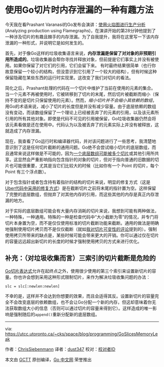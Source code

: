 # 使用Go切片时内存泄漏的一种有趣方法
今天我在看Prashant Varanasi的Go发布会演讲：[使用火焰图进行生产分析](https://www.youtube.com/watch?v=aAhNDgEZj_U)(Analyzing production using Flamegraphs)，在演讲开始的第28分钟他提到了一种涉及切片的有趣且棘手的内存泄漏。为了自我提升，我将在这里写一下该内存泄漏的一种形式，并说明它是如何发生的。

首先，对于像Go这样的垃圾收集语言来说，**内存泄漏是保留了对对象的非预期引用所造成的**。垃圾收集器会帮你寻找并释放对象，但前提是它们事实上并没有被使用。如果你保留了对它们的引用，它们会留下来。
有时最终结果很简单（也行你故意保留一个较小的结构，但没意识到它引用了一个较大的结构），但有时候这种保留隐藏在某些东西的运行时实现里。这改变了我们对切片的看法。

简化之后，Prashant处理的代码在一个切片中维护了当前在使用的元素的集合。当一个元素不再被使用时，它被转移到了切片的末尾，然后切片被截断而缩小（保持不变的是切片只保留使用的元素）。然而，*缩小切片并不会缩小其依赖的数组*，用Go的术语来说，减小了切片的长度但是并没有减少容量。由于底层依赖的数组没有变动，而该数组保留了一个理论上已经被丢弃了的元素的引用，以及该元素所引用的所有其他对象。即使是代码不可见的引用被保留，Go垃圾收集器仍然会将该元素看做是还在使用中。代码认为以及被丢弃了的元素实际上并没有被释放，这就造成了内存泄漏。

现在，我查看了Go运行时和编译器代码，并对该问题进行了一些思考，我清楚地意识到了这是任何切片截断的通用问题。Go绝不会尝试缩小切片的底层数组，而且通常来说这样做是不可能的，因为[一个底层数组可能被多个切片](https://utcc.utoronto.ca/~cks/space/blog/programming/GoSliceMutability)或其他引用所共享。这显然会严重影响指向包含指针的对象的切片，但对于指向普通的旧数据的切片也可能很重要，尤其是当它们比较大的时候（比如你有一个 Point 的切片，每个 Point 有三个浮点数）。

对于包含指针或者包含持有着指针的结构的切片来说，明显的修复方式（这是[Uber代码中采用的修复方式](https://github.com/uber/tchannel-go/commit/63a486b96821eaa6fb2299663dda5c529cc04666#diff-32e1ab53c69bf3272bd9e4b51b9bb105)）是在截断切片之前将末尾的指针置为空。这样保留了完整的底层数组，但抛弃了对其他内存的引用，而这些其他的内存是真正内存泄漏的地方。

对于实际的底层数组可能会有大量内存消耗的切片来说，我想到可能有两种做法，一种特殊，一种通用。特殊的一种是检查代码中“大小截断为零”的情况，并专门将切片本身置为空，而不是仅仅使用标准的切片截断功能来截断。通用的做法是明确地强制使用切片拷贝而不是仅仅截断（就如[我对切片可变性的评论](https://utcc.utoronto.ca/~cks/space/blog/programming/GoSliceMutability)提到的）。强制使用拷贝所带来的缺点是，某些时候可能会带来更大的开销。你可以通过仅在切片的容量远远超出新切片的长度的时候才强制使用拷贝的方式来进行优化。

## 补充：（对垃圾收集而言）三索引的切片截断是危险的
[Go切片表达式](https://golang.org/ref/spec#Slice_expressions)允许在起终点之外，使用很少使用的第三个索引来设置新切片的容量。你也许会想到采用这种形式限制切片，来作为解决垃圾收集问题的办法：
```
slc = slc[:newlen:newlen]
```
不幸的是，这样并不会达到你想要的效果，而且会适得其反。设置新切片的容量完全不会改变底层的依赖数组，也不会让Go分配一个新的内存，但这却意味着你无法获取数组大小的信息（否则可以通过切片的容量来得到它）。这样造成的唯一影响是强制随后的```append()```重新分配新的底层数组。

---

via: https://utcc.utoronto.ca/~cks/space/blog/programming/GoSlicesMemoryLeak

作者：[ChrisSiebenmann](https://utcc.utoronto.ca/~cks/space/People/ChrisSiebenmann)
译者：[dust347](https://github.com/dust347)
校对：[校对者ID](https://github.com/校对者ID)

本文由 [GCTT](https://github.com/studygolang/GCTT) 原创编译，[Go 中文网](https://studygolang.com/) 荣誉推出
